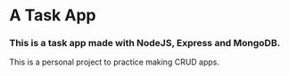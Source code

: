 # A Task App
### This is a task app made with NodeJS, Express and MongoDB.
This is a personal project to practice making CRUD apps.
